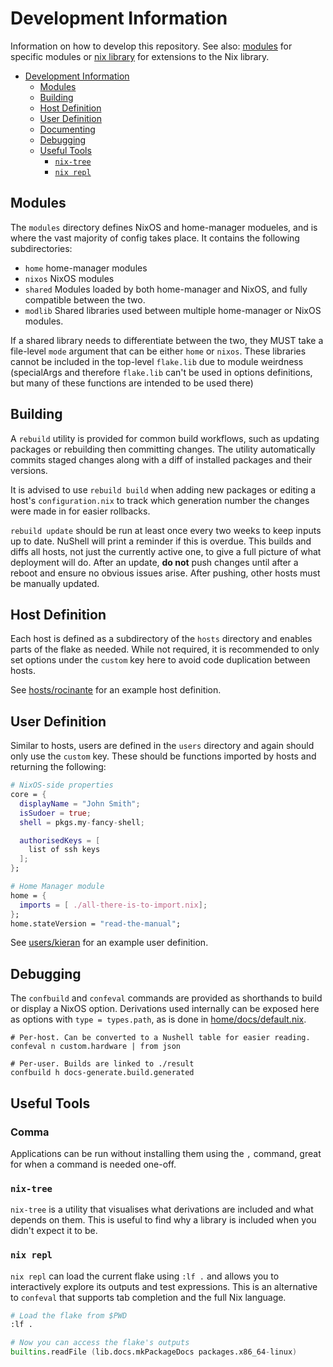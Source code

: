 # Development Information

Information on how to develop this repository. See also:
[modules](../modules/readme.md) for specific modules or
[nix library](../generated/lib.md) for extensions to the Nix library.

- [Development Information](#development-information)
  - [Modules](#modules)
  - [Building](#building)
  - [Host Definition](#host-definition)
  - [User Definition](#user-definition)
  - [Documenting](#documenting)
  - [Debugging](#debugging)
  - [Useful Tools](#useful-tools)
    - [`nix-tree`](#nix-tree)
    - [`nix repl`](#nix-repl)

## Modules

The `modules` directory defines NixOS and home-manager modueles, and is where
the vast majority of config takes place. It contains the following
subdirectories:

- `home` home-manager modules
- `nixos` NixOS modules
- `shared` Modules loaded by both home-manager and NixOS, and fully compatible
  between the two.
- `modlib` Shared libraries used between multiple home-manager or NixOS modules.

If a shared library needs to differentiate between the two, they MUST take a
file-level `mode` argument that can be either `home` or `nixos`. These libraries
cannot be included in the top-level `flake.lib` due to module weirdness
(specialArgs and therefore `flake.lib` can't be used in options definitions, but
many of these functions are intended to be used there)

## Building

A `rebuild` utility is provided for common build workflows, such as updating
packages or rebuilding then committing changes. The utility automatically
commits staged changes along with a diff of installed packages and their
versions.

It is advised to use `rebuild build` when adding new packages or editing a
host's `configuration.nix` to track which generation number the changes were
made in for easier rollbacks.

`rebuild update` should be run at least once every two weeks to keep inputs up
to date. NuShell will print a reminder if this is overdue. This builds and diffs
all hosts, not just the currently active one, to give a full picture of what
deployment will do. After an update, **do not** push changes until after a
reboot and ensure no obvious issues arise. After pushing, other hosts must be
manually updated.

## Host Definition

Each host is defined as a subdirectory of the `hosts` directory and enables
parts of the flake as needed. While not required, it is recommended to only set
options under the `custom` key here to avoid code duplication between hosts.

See [hosts/rocinante](../../hosts/rocinante/) for an example host definition.

## User Definition

Similar to hosts, users are defined in the `users` directory and again should
only use the `custom` key. These should be functions imported by hosts and
returning the following:

```nix
# NixOS-side properties
core = {
  displayName = "John Smith";
  isSudoer = true;
  shell = pkgs.my-fancy-shell;

  authorisedKeys = [
    list of ssh keys
  ];
};

# Home Manager module
home = {
  imports = [ ./all-there-is-to-import.nix];
};
home.stateVersion = "read-the-manual";
```

See [users/kieran](../../users/kieran/default.nix) for an example user
definition.

## Debugging

The `confbuild` and `confeval` commands are provided as shorthands to build or
display a NixOS option. Derivations used internally can be exposed here as
options with `type = types.path`, as is done in
[home/docs/default.nix](../../modules/shared/docs.nix).

```nu
# Per-host. Can be converted to a Nushell table for easier reading.
confeval n custom.hardware | from json

# Per-user. Builds are linked to ./result
confbuild h docs-generate.build.generated
```

## Useful Tools

### Comma

Applications can be run without installing them using the `,` command, great for
when a command is needed one-off.

### `nix-tree`

`nix-tree` is a utility that visualises what derivations are included and what
depends on them. This is useful to find why a library is included when you
didn't expect it to be.

### `nix repl`

`nix repl` can load the current flake using `:lf .` and allows you to
interactively explore its outputs and test expressions. This is an alternative
to `confeval` that supports tab completion and the full Nix language.

```nix
# Load the flake from $PWD
:lf .

# Now you can access the flake's outputs
builtins.readFile (lib.docs.mkPackageDocs packages.x86_64-linux)
```
